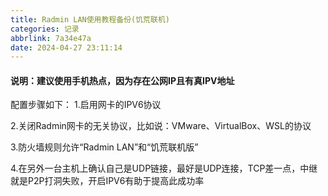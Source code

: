 ```yaml
---
title: Radmin LAN使用教程备份(饥荒联机)
categories: 记录
abbrlink: 7a34e47a
date: 2024-04-27 23:11:14
---
```


#### 说明：建议使用手机热点，因为存在公网IP且有真IPV地址

配置步骤如下：
1.启用网卡的IPV6协议

2.关闭Radmin网卡的无关协议，比如说：VMware、VirtualBox、WSL的协议

3.防火墙规则允许“Radmin LAN”和“饥荒联机版”

4.在另外一台主机上确认自己是UDP链接，最好是UDP连接，TCP差一点，中继就是P2P打洞失败，开启IPV6有助于提高此成功率
